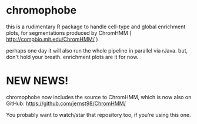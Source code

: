 chromophobe
===========

this is a rudimentary R package to handle cell-type and global enrichment plots,
for segmentations produced by ChromHMM ( http://compbio.mit.edu/ChromHMM/ )

perhaps one day it will also run the whole pipeline in parallel via rJava. 
but, don't hold your breath.  enrichment plots are it for now.

NEW NEWS!
=========

chromophobe now includes the source to ChromHMM, which is now also on GitHub:
https://github.com/jernst98/ChromHMM/

You probably want to watch/star that repository too, if you're using this one.
